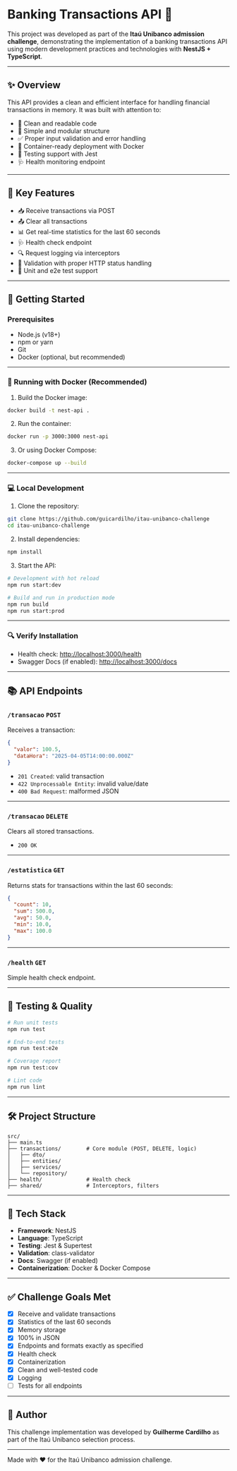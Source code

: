 # Banking Transactions API 🏦

This project was developed as part of the **Itaú Unibanco admission challenge**, demonstrating the implementation of a banking transactions API using modern development practices and technologies with **NestJS + TypeScript**.

---

## ✨ Overview

This API provides a clean and efficient interface for handling financial transactions in memory. It was built with attention to:

- 🧼 Clean and readable code
- 🧱 Simple and modular structure
- ✅ Proper input validation and error handling
- 🐳 Container-ready deployment with Docker
- 🧪 Testing support with Jest
- 🩺 Health monitoring endpoint

---

## 💫 Key Features

- 📥 Receive transactions via POST
- 📤 Clear all transactions
- 📊 Get real-time statistics for the last 60 seconds
- 🩺 Health check endpoint
- 🔍 Request logging via interceptors
- 🧹 Validation with proper HTTP status handling
- 🧪 Unit and e2e test support

---

## 🚀 Getting Started

### Prerequisites

- Node.js (v18+)
- npm or yarn
- Git
- Docker (optional, but recommended)

---

### 🐳 Running with Docker (Recommended)

1. Build the Docker image:

```bash
docker build -t nest-api .
```

2. Run the container:

```bash
docker run -p 3000:3000 nest-api
```

3. Or using Docker Compose:

```bash
docker-compose up --build
```

---

### 💻 Local Development

1. Clone the repository:

```bash
git clone https://github.com/guicardilho/itau-unibanco-challenge
cd itau-unibanco-challenge
```

2. Install dependencies:

```bash
npm install
```

3. Start the API:

```bash
# Development with hot reload
npm run start:dev

# Build and run in production mode
npm run build
npm run start:prod
```

---

### 🔍 Verify Installation

- Health check: [http://localhost:3000/health](http://localhost:3000/health)
- Swagger Docs (if enabled): [http://localhost:3000/docs](http://localhost:3000/docs)

---

## 📚 API Endpoints

### `/transacao` `POST`

Receives a transaction:

```json
{
  "valor": 100.5,
  "dataHora": "2025-04-05T14:00:00.000Z"
}
```

- `201 Created`: valid transaction
- `422 Unprocessable Entity`: invalid value/date
- `400 Bad Request`: malformed JSON

---

### `/transacao` `DELETE`

Clears all stored transactions.

- `200 OK`

---

### `/estatistica` `GET`

Returns stats for transactions within the last 60 seconds:

```json
{
  "count": 10,
  "sum": 500.0,
  "avg": 50.0,
  "min": 10.0,
  "max": 100.0
}
```

---

### `/health` `GET`

Simple health check endpoint.

---

## 🧪 Testing & Quality

```bash
# Run unit tests
npm run test

# End-to-end tests
npm run test:e2e

# Coverage report
npm run test:cov

# Lint code
npm run lint
```

---

## 🛠️ Project Structure

```
src/
├── main.ts
├── transactions/        # Core module (POST, DELETE, logic)
│   ├── dto/
│   ├── entities/
│   ├── services/
│   └── repository/
├── health/              # Health check
├── shared/              # Interceptors, filters
```

---

## 🧰 Tech Stack

- **Framework**: NestJS
- **Language**: TypeScript
- **Testing**: Jest & Supertest
- **Validation**: class-validator
- **Docs**: Swagger (if enabled)
- **Containerization**: Docker & Docker Compose

---

## ✅ Challenge Goals Met

- [x] Receive and validate transactions
- [x] Statistics of the last 60 seconds
- [x] Memory storage
- [x] 100% in JSON
- [x] Endpoints and formats exactly as specified
- [x] Health check
- [x] Containerization
- [x] Clean and well-tested code
- [x] Logging
- [ ] Tests for all endpoints

---

## 🌟 Author

This challenge implementation was developed by **Guilherme Cardilho** as part of the Itaú Unibanco selection process.

---

Made with ❤️ for the Itaú Unibanco admission challenge.
